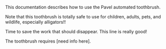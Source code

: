 This documentation describes how to use the Pavel automated toothbrush.

Note that this toothbrush is totally safe to use for children, adults, pets, and wildlife, especially alligators!!

Time to save the work that should disappear. This line is really good!

The toothbrush requires [need info here].